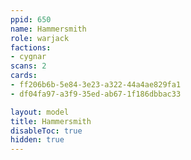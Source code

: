 ```yaml
---
ppid: 650
name: Hammersmith
role: warjack
factions:
- cygnar
scans: 2
cards:
- ff206b6b-5e84-3e23-a322-44a4ae829fa1
- df04fa97-a3f9-35ed-ab67-1f186dbbac33

layout: model
title: Hammersmith
disableToc: true
hidden: true
---
```


